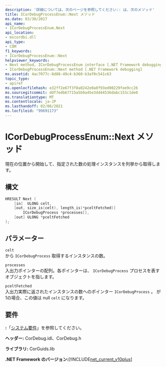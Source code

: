 ```yaml
---
description: '詳細については、次のページを参照してください:: は、次のメソッド'
title: ICorDebugProcessEnum::Next メソッド
ms.date: 03/30/2017
api_name:
- ICorDebugProcessEnum.Next
api_location:
- mscordbi.dll
api_type:
- COM
f1_keywords:
- ICorDebugProcessEnum::Next
helpviewer_keywords:
- Next method, ICorDebugProcessEnum interface [.NET Framework debugging]
- ICorDebugProcessEnum::Next method [.NET Framework debugging]
ms.assetid: 4ac7077c-8d88-49c4-b360-b3af0c541c63
topic_type:
- apiref
ms.openlocfilehash: e32ff2e67f3f8a0242e0a0f93ed00229fee9cc26
ms.sourcegitcommit: ddf7edb67715a5b9a45e3dd44536dabc153c1de0
ms.translationtype: MT
ms.contentlocale: ja-JP
ms.lasthandoff: 02/06/2021
ms.locfileid: "99691173"
---
```

# <a name="icordebugprocessenumnext-method"></a>ICorDebugProcessEnum::Next メソッド

現在の位置から開始して、指定された数の処理インスタンスを列挙から取得します。  
  
## <a name="syntax"></a>構文  
  
```cpp  
HRESULT Next (  
    [in]  ULONG celt,  
    [out, size_is(celt), length_is(*pceltFetched)]  
        ICorDebugProcess *processes[],  
    [out] ULONG *pceltFetched  
);  
```  
  
## <a name="parameters"></a>パラメーター  

 `celt`  
 から `ICorDebugProcess` 取得するインスタンスの数。  
  
 `processes`  
 入出力ポインターの配列。各ポインターは、 `ICorDebugProcess` プロセスを表すオブジェクトを指します。  
  
 `pceltFetched`  
 入出力実際に返されたインスタンスの数へのポインター `ICorDebugProcess` 。 が1の場合、この値は null `celt` になります。  
  
## <a name="requirements"></a>要件  

 **:**「[システム要件](../../get-started/system-requirements.md)」を参照してください。  
  
 **ヘッダー:** CorDebug.idl、CorDebug.h  
  
 **ライブラリ:** CorGuids.lib  
  
 **.NET Framework のバージョン:**[!INCLUDE[net_current_v10plus](../../../../includes/net-current-v10plus-md.md)]
